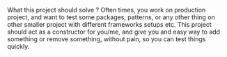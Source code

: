 What this project should solve ?
Often times, you work on production project, and want to test
some packages, patterns, or any other thing on other smaller
project with different frameworks setups etc.
This project should act as a constructor for you/me, and give you
and easy way to add something or remove something, without pain, so you can test things quickly.
